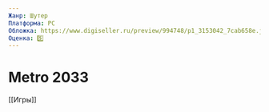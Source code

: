 ```yaml
---
Жанр: Шутер
Платформа: PC
Обложка: https://www.digiseller.ru/preview/994748/p1_3153042_7cab658e.jpg
Оценка: 5️⃣
---
```


# Metro 2033

[[Игры]]